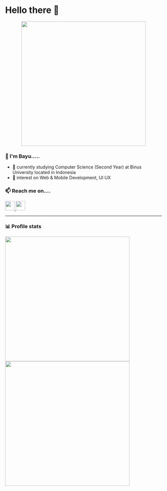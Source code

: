 # Hello there 👋
<p align="center">
  <img width="400" src="https://media.giphy.com/media/12mRllHWXpt4M8/giphy.gif">
</p>

### 🤖 I'm Bayu.....

- 🔭 currently studying Computer Science (Second Year) at Binus University located in Indonesia
- 🌱 interest on Web & Mobile Development, UI UX

### 📫 Reach me on....

<a href="https://www.linkedin.com/in/bayu-ferdiman">
   <img width=30 src="https://media-exp1.licdn.com/dms/image/C560BAQHaVYd13rRz3A/company-logo_200_200/0/1638831589865?e=2159024400&v=beta&t=dpaLynvZ2NeUb2hNZNXCWDXJ1R-2LkkQ-rMrfhWvNvs"/>
</a>
<a href="https://www.behance.net/bayuferdiman" target="_blank">
    <img width=30 src="https://cdn.worldvectorlogo.com/logos/behance-1.svg"/>
</a>
<!-- - [Linkedin](https://www.linkedin.com/in/bayu-ferdiman), [Behance](https://www.behance.net/bayuferdiman) -->

-----

### 📊 Profile stats 
<div align="left">
  <img width= "400" src="https://github-readme-stats.vercel.app/api?username=frdmn12&show_icons=true&theme=shades-of-purple">
 </div>
 <div align="left">
  <img width="400"  src="https://github-readme-stats.vercel.app/api/top-langs/?username=frdmn12&layout=compact&theme=shades-of-purple">

  </div>

